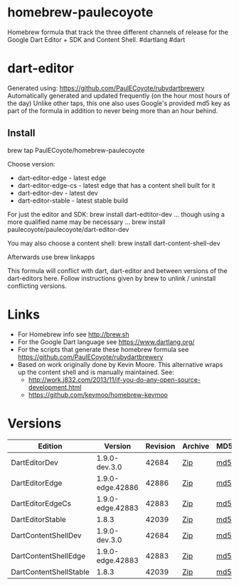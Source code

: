 homebrew-paulecoyote
====================

Homebrew formula that track the three different channels of release for the Google Dart Editor + SDK and Content Shell.  #dartlang #dart

dart-editor
===========

Generated using: https://github.com/PaulECoyote/rubydartbrewery
Automatically generated and updated frequently (on the hour most hours of the day)
Unlike other taps, this one also uses Google's provided md5 key as part of the formula in addition to never being more than an hour behind.

Install
-------
brew tap PaulECoyote/homebrew-paulecoyote

Choose version:
* dart-editor-edge - latest edge
* dart-editor-edge-cs - latest edge that has a content shell built for it
* dart-editor-dev - latest dev
* dart-editor-stable - latest stable build

For just the editor and SDK:
brew install dart-edtitor-dev
... though using a more qualified name may be necessary ...
brew install paulecoyote/paulecoyote/dart-editor-dev

You may also choose a content shell:
brew install dart-content-shell-dev

Afterwards use 
brew linkapps

This formula will conflict with dart, dart-editor and between versions of the dart-editors here.  Follow instructions given by brew to unlink / uninstall conflicting versions.

Links
=====
* For Homebrew info see http://brew.sh
* For the Google Dart language see https://www.dartlang.org/
* For the scripts that generate these homebrew formula see https://github.com/PaulECoyote/rubydartbrewery
* Based on work originally done by Kevin Moore. This alternative wraps up the content shell and is manually maintained.  See: 
    * http://work.j832.com/2013/11/if-you-do-any-open-source-development.html
    * https://github.com/kevmoo/homebrew-kevmoo

Versions
========
| Edition | Version | Revision | Archive | MD5 | Notes |
| ------- | ------- | -------- | ------- | --- | ----- |
| DartEditorDev | 1.9.0-dev.3.0 | 42684 | [Zip](https://storage.googleapis.com/dart-archive/channels/dev/release/42684/editor/darteditor-macos-x64.zip) | [md5](https://storage.googleapis.com/dart-archive/channels/dev/release/42684/editor/darteditor-macos-x64.zip.md5sum) | [Changes](https://storage.googleapis.com/dart-archive/channels/dev/release/latest/changelog.html) |
| DartEditorEdge | 1.9.0-edge.42886 | 42886 | [Zip](https://storage.googleapis.com/dart-archive/channels/be/raw/42886/editor/darteditor-macos-x64.zip) | [md5](https://storage.googleapis.com/dart-archive/channels/be/raw/42886/editor/darteditor-macos-x64.zip.md5sum) | - |
| DartEditorEdgeCs | 1.9.0-edge.42883 | 42883 | [Zip](https://storage.googleapis.com/dart-archive/channels/be/raw/42883/editor/darteditor-macos-x64.zip) | [md5](https://storage.googleapis.com/dart-archive/channels/be/raw/42883/editor/darteditor-macos-x64.zip.md5sum) | - |
| DartEditorStable | 1.8.3 | 42039 | [Zip](https://storage.googleapis.com/dart-archive/channels/stable/release/42039/editor/darteditor-macos-x64.zip) | [md5](https://storage.googleapis.com/dart-archive/channels/stable/release/42039/editor/darteditor-macos-x64.zip.md5sum) | [Changes](https://storage.googleapis.com/dart-archive/channels/stable/release/latest/changelog.html) |
| DartContentShellDev | 1.9.0-dev.3.0 | 42684 | [Zip](https://storage.googleapis.com/dart-archive/channels/dev/release/42684/dartium/content_shell-macos-ia32-release.zip) | [md5](https://storage.googleapis.com/dart-archive/channels/dev/release/42684/dartium/content_shell-macos-ia32-release.zip.md5sum) | - |
| DartContentShellEdge | 1.9.0-edge.42883 | 42883 | [Zip](https://storage.googleapis.com/dart-archive/channels/be/raw/42883/dartium/content_shell-macos-ia32-release.zip) | [md5](https://storage.googleapis.com/dart-archive/channels/be/raw/42883/dartium/content_shell-macos-ia32-release.zip.md5sum) | - |
| DartContentShellStable | 1.8.3 | 42039 | [Zip](https://storage.googleapis.com/dart-archive/channels/stable/release/42039/dartium/content_shell-macos-ia32-release.zip) | [md5](https://storage.googleapis.com/dart-archive/channels/stable/release/42039/dartium/content_shell-macos-ia32-release.zip.md5sum) | - |
